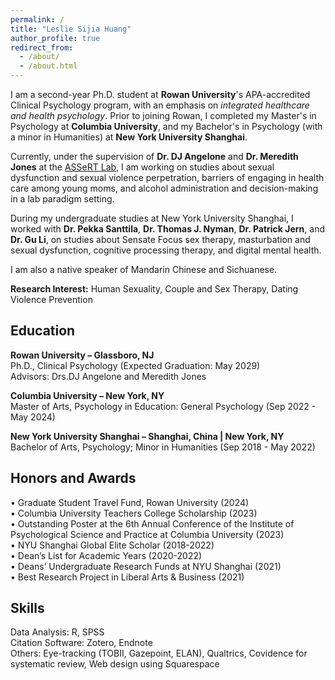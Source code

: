 ```yaml
---
permalink: /
title: "Leslie Sijia Huang"
author_profile: true
redirect_from: 
  - /about/
  - /about.html
---
```


I am a second-year Ph.D. student at **Rowan University**'s APA-accredited Clinical Psychology program, with an emphasis on _integrated healthcare and health psychology_. Prior to joining Rowan, I completed my Master's in Psychology at **Columbia University**, and my Bachelor's in Psychology (with a minor in Humanities) at **New York University Shanghai**.

Currently, under the supervision of **Dr. DJ Angelone** and **Dr. Meredith Jones** at the [ASSeRT Lab](https://www.rowanassert.com), I am working on studies about sexual dysfunction and sexual violence perpetration, barriers of engaging in health care among young moms, and alcohol administration and decision-making in a lab paradigm setting.

During my undergraduate studies at New York University Shanghai, I worked with **Dr. Pekka Santtila**, **Dr. Thomas J. Nyman**, **Dr. Patrick Jern**, and **Dr. Gu Li**, on studies about Sensate Focus sex therapy, masturbation and sexual dysfunction, cognitive processing therapy, and digital mental health.

I am also a native speaker of Mandarin Chinese and Sichuanese.

**Research Interest:** Human Sexuality, Couple and Sex Therapy, Dating Violence Prevention 


**Education**<br />
---
**Rowan University – Glassboro, NJ**<br />
Ph.D., Clinical Psychology (Expected Graduation: May 2029) <br />
Advisors: Drs.DJ Angelone and Meredith Jones<br />

**Columbia University – New York, NY**<br />
Master of Arts, Psychology in Education: General Psychology (Sep 2022 - May 2024)  <br />

**New York University Shanghai – Shanghai, China | New York, NY**<br />
Bachelor of Arts, Psychology; Minor in Humanities (Sep 2018 - May 2022) <br />


**Honors and Awards**
---
• Graduate Student Travel Fund, Rowan University (2024) <br />
• Columbia University Teachers College Scholarship (2023) <br />
• Outstanding Poster at the 6th Annual Conference of the Institute of Psychological Science and Practice at Columbia University (2023) <br />
• NYU Shanghai Global Elite Scholar (2018-2022) <br />
• Dean’s List for Academic Years (2020-2022) <br />
• Deans’ Undergraduate Research Funds at NYU Shanghai (2021) <br />
• Best Research Project in Liberal Arts & Business (2021) <br />


**Skills**
---
Data Analysis: R, SPSS <br />
Citation Software: Zotero, Endnote <br />
Others: Eye-tracking (TOBII, Gazepoint, ELAN), Qualtrics, Covidence for systematic review, Web design using Squarespace <br />
